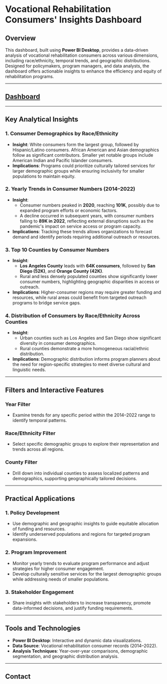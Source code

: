 # Vocational Rehabilitation Consumers' Insights Dashboard  

## Overview  
This dashboard, built using **Power BI Desktop**, provides a data-driven analysis of vocational rehabilitation consumers across various dimensions, including race/ethnicity, temporal trends, and geographic distributions. Designed for policymakers, program managers, and data analysts, the dashboard offers actionable insights to enhance the efficiency and equity of rehabilitation programs.  

---
## [Dashboard](https://github.com/rsarwal/PowerBI/blob/99607f634d462f899a1cea438c55b3624ec19533/Vocational%20Rehabilitation%20Consumers'%20Insight/DDS.pdf)

---
## Key Analytical Insights  

### **1. Consumer Demographics by Race/Ethnicity**  
- **Insight**: White consumers form the largest group, followed by Hispanic/Latino consumers. African American and Asian demographics follow as significant contributors. Smaller yet notable groups include American Indian and Pacific Islander consumers.  
- **Implications**: Programs could prioritize culturally tailored services for larger demographic groups while ensuring inclusivity for smaller populations to maintain equity.  

### **2. Yearly Trends in Consumer Numbers (2014–2022)**  
- **Insight**:  
  - Consumer numbers peaked in **2020**, reaching **101K**, possibly due to expanded program efforts or economic factors.  
  - A decline occurred in subsequent years, with consumer numbers falling to **89K in 2022**, reflecting external disruptions such as the pandemic's impact on service access or program capacity.  
- **Implications**: Tracking these trends allows organizations to forecast demand and identify periods requiring additional outreach or resources.  

### **3. Top 10 Counties by Consumer Numbers**  
- **Insight**:  
  - **Los Angeles County** leads with **64K consumers**, followed by **San Diego (52K)**, and **Orange County (42K)**.  
  - Rural and less densely populated counties show significantly lower consumer numbers, highlighting geographic disparities in access or outreach.  
- **Implications**: Higher-consumer regions may require greater funding and resources, while rural areas could benefit from targeted outreach programs to bridge service gaps.  

### **4. Distribution of Consumers by Race/Ethnicity Across Counties**  
- **Insight**:  
  - Urban counties such as Los Angeles and San Diego show significant diversity in consumer demographics.  
  - Rural counties demonstrate a more homogeneous racial/ethnic distribution.  
- **Implications**: Demographic distribution informs program planners about the need for region-specific strategies to meet diverse cultural and linguistic needs.

---

## Filters and Interactive Features  

### **Year Filter**  
- Examine trends for any specific period within the 2014–2022 range to identify temporal patterns.  

### **Race/Ethnicity Filter**  
- Select specific demographic groups to explore their representation and trends across all regions.  

### **County Filter**  
- Drill down into individual counties to assess localized patterns and demographics, supporting geographically tailored decisions.  

---

## Practical Applications  

### **1. Policy Development**  
- Use demographic and geographic insights to guide equitable allocation of funding and resources.  
- Identify underserved populations and regions for targeted program expansions.  

### **2. Program Improvement**  
- Monitor yearly trends to evaluate program performance and adjust strategies for higher consumer engagement.  
- Develop culturally sensitive services for the largest demographic groups while addressing needs of smaller populations.  

### **3. Stakeholder Engagement**  
- Share insights with stakeholders to increase transparency, promote data-informed decisions, and justify funding requirements.  

---

## Tools and Technologies  
- **Power BI Desktop**: Interactive and dynamic data visualizations.  
- **Data Source**: Vocational rehabilitation consumer records (2014–2022).  
- **Analysis Techniques**: Year-over-year comparisons, demographic segmentation, and geographic distribution analysis.  

---

## Contact  
